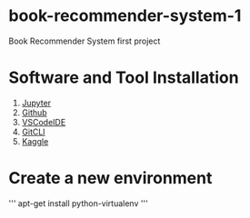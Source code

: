 # book-recommender-system-1
Book Recommender System first project

# Software and Tool Installation

1. [Jupyter](https://jupyter.org/)
2. [Github](https://github.com//)
3. [VSCodeIDE](https://code.visualstudio.com/)
4. [GitCLI](https://cli.github.com/)
5. [Kaggle](https://www.kaggle.com/)

# Create a new environment
'''
apt-get install python-virtualenv
'''
